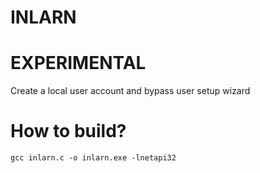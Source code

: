 # INLARN

# EXPERIMENTAL

Create a local user account and bypass user setup wizard

# How to build?

`gcc inlarn.c -o inlarn.exe -lnetapi32`
